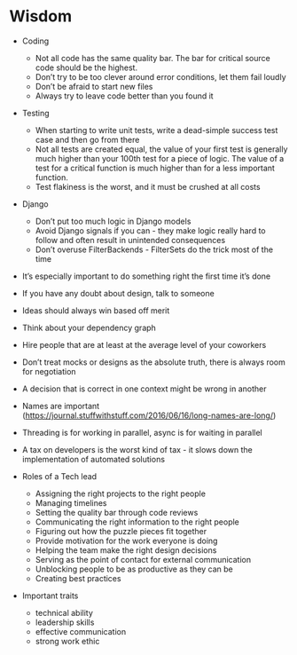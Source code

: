 # Wisdom
* Coding
	* Not all code has the same quality bar. The bar for critical source code should be the highest.
	* Don’t try to be too clever around error conditions, let them fail loudly
	* Don’t be afraid to start new files
	* Always try to leave code better than you found it

* Testing
	* When starting to write unit tests, write a dead-simple success test case and then go from there
	* Not all tests are created equal, the value of your first test is generally much higher than your 100th test for a piece of logic. The value of a test for a critical function is much higher than for a less important function.
	* Test flakiness is the worst, and it must be crushed at all costs

* Django
	* Don’t put too much logic in Django models
	* Avoid Django signals if you can - they make logic really hard to follow and often result in unintended consequences
	* Don’t overuse FilterBackends - FilterSets do the trick most of the time

* It’s especially important to do something right the first time it’s done
* If you have any doubt about design, talk to someone
* Ideas should always win based off merit
* Think about your dependency graph
* Hire people that are at least at the average level of your coworkers
* Don’t treat mocks or designs as the absolute truth, there is always room for negotiation
* A decision that is correct in one context might be wrong in another
* Names are important (https://journal.stuffwithstuff.com/2016/06/16/long-names-are-long/)
* Threading is for working in parallel, async is for waiting in parallel
* A tax on developers is the worst kind of tax - it slows down the implementation of automated solutions

* Roles of a Tech lead
	* Assigning the right projects to the right people
	* Managing timelines
	* Setting the quality bar through code reviews
	* Communicating the right information to the right people
	* Figuring out how the puzzle pieces fit together
	* Provide motivation for the work everyone is doing
	* Helping the team make the right design decisions
	* Serving as the point of contact for external communication
	* Unblocking people to be as productive as they can be
	* Creating best practices

* Important traits
	* technical ability
	* leadership skills
	* effective communication
	* strong work ethic
